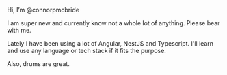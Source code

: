 Hi, I’m @connorpmcbride

I am super new and currently know not a whole lot of anything.
Please bear with me.

Lately I have been using a lot of Angular, NestJS and Typescript. I'll learn and use any language or tech stack if it fits the purpose.

Also, drums are great.
<!---
connorpmcbride/connorpmcbride is a ✨ special ✨ repository because its `README.md` (this file) appears on your GitHub profile.
You can click the Preview link to take a look at your changes.
--->
